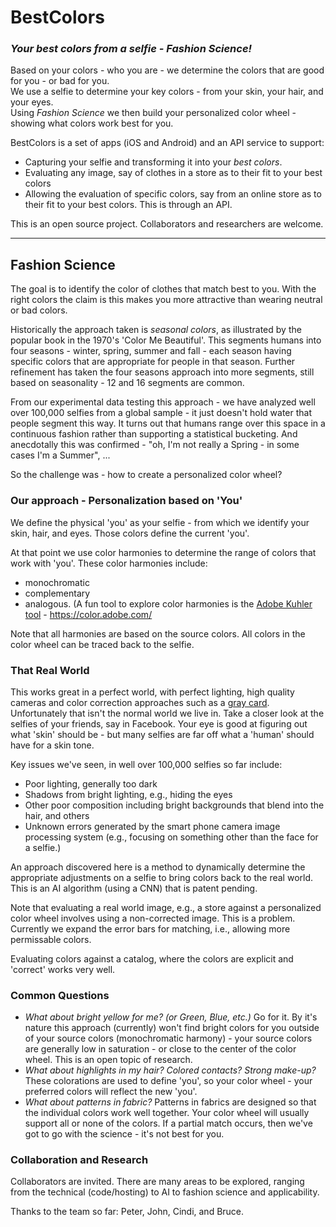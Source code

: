 # BestColors #
### *Your best colors from a selfie - Fashion Science!* ###

Based on your colors - who you are - we determine the colors that are good for you - or bad for you.   
We use a selfie to determine your key colors - from your skin, your hair, and your eyes.   
Using *Fashion Science* we then build your personalized color wheel - showing what colors work best for you.  

BestColors is a set of apps (iOS and Android) and an API service to support:
- Capturing your selfie and transforming it into your *best colors*.
- Evaluating any image, say of clothes in a store as to their fit to your best colors
- Allowing the evaluation of specific colors, say from an online store as to their fit to your best colors.   This is through an API.

This is an open source project.   Collaborators and researchers are welcome.

- - - -

## Fashion Science ##
The goal is to identify the color of clothes that match best to you.   With the right colors the claim is this makes you more attractive than wearing neutral or bad colors.

Historically the approach taken is *seasonal colors*, as illustrated by the popular book in the 1970's 'Color Me Beautiful'.   This segments humans into four seasons - winter, spring, summer and fall - each season having specific colors that are appropriate for people in that season.    Further refinement has taken the four seasons approach into more segments, still based on seasonality - 12 and 16 segments are common.   

From our experimental data testing this approach - we have analyzed well over 100,000 selfies from a global sample - it just doesn't hold water that people segment this way.    It turns out that humans range over this space in a continuous fashion rather than supporting a statistical bucketing.    And anecdotally this was confirmed - "oh, I'm not really a Spring - in some cases I'm a Summer", ...

So the challenge was - how to create a personalized color wheel?

### Our approach - Personalization based on 'You' ###
We define the physical 'you' as your selfie - from which we identify your skin, hair, and eyes.
Those colors define the current 'you'.  

At that point we use color harmonies to determine the range of colors that work with 'you'.    These color harmonies include:
- monochromatic
- complementary
- analogous.
(A fun tool to explore color harmonies is the [Adobe Kuhler tool](https://color.adobe.com/) - https://color.adobe.com/

Note that all harmonies are based on the source colors.   All colors in the color wheel can be traced back to the selfie.

### That Real World ###
This works great in a perfect world, with perfect lighting, high quality cameras and color correction approaches such as a [gray card](https://en.wikipedia.org/wiki/Gray_card).   Unfortunately that isn't the normal world we live in.   Take a closer look at the selfies of your friends, say in Facebook.   Your eye is good at figuring out what 'skin' should be - but many selfies are far off what a 'human' should have for a skin tone.

Key issues we've seen, in well over 100,000 selfies so far include:
- Poor lighting, generally too dark
- Shadows from bright lighting, e.g., hiding the eyes
- Other poor composition including bright backgrounds that blend into the hair, and others
- Unknown errors generated by the smart phone camera image processing system (e.g., focusing on something other than the face for a selfie.)

An approach discovered here is a method to dynamically determine the appropriate adjustments on a selfie to bring colors back to the real world.    This is an AI algorithm (using a CNN) that is patent pending.

Note that evaluating a real world image, e.g., a store against a personalized color wheel involves using a non-corrected image.   This is a problem.   Currently we expand the error bars for matching, i.e., allowing more permissable colors.

Evaluating colors against a catalog, where the colors are explicit and 'correct' works very well.

### Common Questions ###

- *What about bright yellow for me?   (or Green, Blue, etc.)*    Go for it.   By it's nature this approach (currently) won't find bright colors for you outside of your source colors (monochromatic harmony) - your source colors are generally low in saturation - or close to the center of the color wheel.    This is an open topic of research.
- *What about highlights in my hair?   Colored contacts?   Strong make-up?*   These colorations are used to define 'you', so your color wheel - your preferred colors will reflect the new 'you'.
- *What about patterns in fabric?*     Patterns in fabrics are designed so that the individual colors work well together.   Your color wheel will usually support all or none of the colors.   If a partial match occurs, then we've got to go with the science - it's not best for you.

### Collaboration and Research ###

Collaborators are invited.   There are many areas to be explored, ranging from the technical (code/hosting) to AI to fashion science and applicability.

Thanks to the team so far: Peter, John, Cindi, and Bruce.